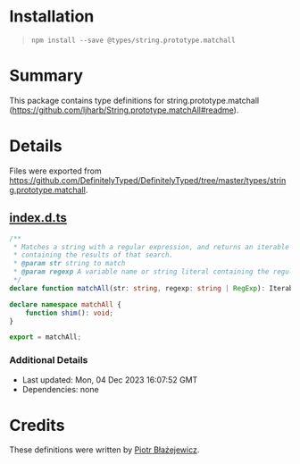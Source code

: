 # Installation
> `npm install --save @types/string.prototype.matchall`

# Summary
This package contains type definitions for string.prototype.matchall (https://github.com/ljharb/String.prototype.matchAll#readme).

# Details
Files were exported from https://github.com/DefinitelyTyped/DefinitelyTyped/tree/master/types/string.prototype.matchall.
## [index.d.ts](https://github.com/DefinitelyTyped/DefinitelyTyped/tree/master/types/string.prototype.matchall/index.d.ts)
````ts
/**
 * Matches a string with a regular expression, and returns an iterable of matches
 * containing the results of that search.
 * @param str string to match
 * @param regexp A variable name or string literal containing the regular expression pattern and flags.
 */
declare function matchAll(str: string, regexp: string | RegExp): IterableIterator<RegExpExecArray>;

declare namespace matchAll {
    function shim(): void;
}

export = matchAll;

````

### Additional Details
 * Last updated: Mon, 04 Dec 2023 16:07:52 GMT
 * Dependencies: none

# Credits
These definitions were written by [Piotr Błażejewicz](https://github.com/peterblazejewicz).
